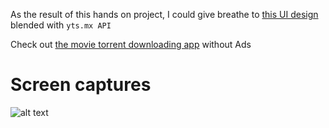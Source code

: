 As the result of this hands on project, I could give breathe to [this UI design](https://www.xdguru.com/cinema-website-template-for-xd/) blended with `yts.mx API`

Check out [the movie torrent downloading app](https://next-js-handson-three.vercel.app/) without Ads 

# Screen captures

![alt text](https://github.com/Amila-Rukshan/NextJS-hands-on/blob/main/screenshots/Screenshot%202021-01-02%20at%2023.31.07.png)
